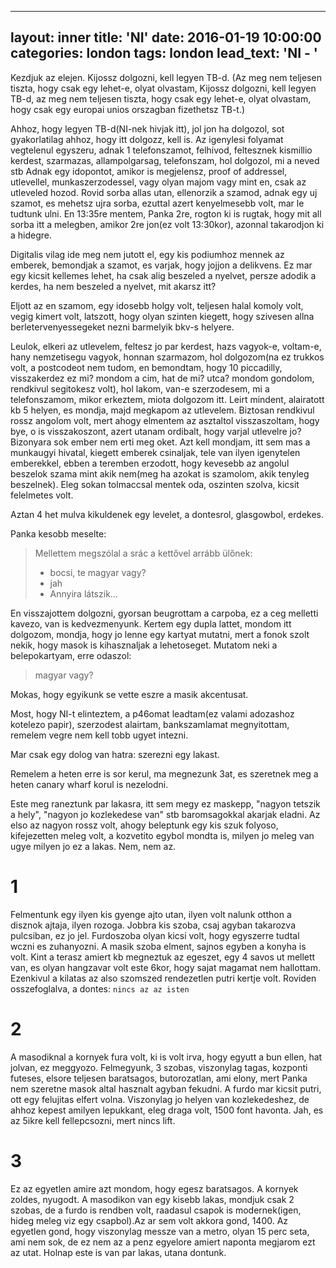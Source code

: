
---
layout: inner
title: 'NI'
date: 2016-01-19 10:00:00
categories: london
tags: london 
lead_text: 'NI - '
---

Kezdjuk az elejen. Kijossz dolgozni, kell legyen TB-d. (Az meg nem teljesen tiszta, hogy csak egy lehet-e, olyat olvastam, Kijossz dolgozni, kell legyen TB-d, az meg nem teljesen tiszta, hogy csak egy lehet-e, olyat olvastam, hogy csak egy europai unios orszagban fizethetsz TB-t.)

Ahhoz, hogy legyen TB-d(NI-nek hivjak itt), jol jon ha dolgozol, sot gyakorlatilag ahhoz, hogy itt dolgozz, kell is. 
Az igenylesi folyamat vegtelenul egyszeru, adnak 1 telefonszamot, felhivod, feltesznek kismillio kerdest, szarmazas, allampolgarsag, telefonszam, hol dolgozol, mi a neved stb
Adnak egy idopontot, amikor is megjelensz, proof of addressel, utlevellel, munkaszerzodessel, vagy olyan majom vagy mint en, csak az utleveled hozod. Rovid sorba allas utan, ellenorzik a szamod, adnak egy uj szamot, es mehetsz ujra sorba, ezuttal azert kenyelmesebb volt, mar le tudtunk ulni.
En 13:35re mentem, Panka 2re, rogton ki is rugtak, hogy mit all sorba itt a melegben, amikor 2re jon(ez volt 13:30kor), azonnal takarodjon ki a hidegre. 

Digitalis vilag ide meg nem jutott el, egy kis podiumhoz mennek az emberek, bemondjak a szamot, es varjak, hogy jojjon a delikvens. Ez mar egy kicsit kellemes lehet, ha csak alig beszeled a nyelvet, persze adodik a kerdes, ha nem beszeled a nyelvet, mit akarsz itt?

Eljott az en szamom, egy idosebb holgy volt, teljesen halal komoly volt, vegig kimert volt, latszott, hogy olyan szinten kiegett, hogy szivesen allna berletervenyessegeket nezni barmelyik bkv-s helyere.

Leulok, elkeri az utlevelem, feltesz jo par kerdest, hazs vagyok-e, voltam-e, hany nemzetisegu vagyok, honnan szarmazom, hol dolgozom(na ez trukkos volt, a postcodeot nem tudom, en bemondtam, hogy 10 piccadilly, visszakerdez ez mi? mondom a cim, hat de mi? utca? mondom gondolom, rendkivul segitokesz volt), hol lakom, van-e szerzodesem, mi a telefonszamom, mikor erkeztem, miota dolgozom itt. Leirt mindent, alairatott kb 5 helyen, es mondja, majd megkapom az utlevelem. Biztosan rendkivul rossz angolom volt, mert ahogy elmentem az asztaltol visszaszoltam, hogy bye, o is visszakoszont, azert utanam ordibalt, hogy varjal utlevelre jo? Bizonyara sok ember nem erti meg oket.
Azt kell mondjam, itt sem mas a munkaugyi hivatal, kiegett emberek csinaljak, tele van ilyen igenytelen emberekkel, ebben a teremben erzodott, hogy kevesebb az angolul beszelok szama mint akik nem(meg ha azokat is szamolom, akik tenyleg beszelnek). Eleg sokan tolmaccsal mentek oda, oszinten szolva, kicsit felelmetes volt.

Aztan 4 het mulva kikuldenek egy levelet, a dontesrol, glasgowbol, erdekes.

Panka kesobb meselte: 

> Mellettem megszólal a srác a kettővel arrább ülőnek: 
> - bocsi, te magyar vagy?
> - jah
> - Annyira látszik...

En visszajottem dolgozni, gyorsan beugrottam a carpoba, ez a ceg melletti kavezo, van is kedvezmenyunk. Kertem egy dupla lattet, mondom itt dolgozom, mondja, hogy jo lenne egy kartyat mutatni, mert a fonok szolt nekik, hogy masok is kihasznaljak a lehetoseget. Mutatom neki a belepokartyam, erre odaszol:
> magyar vagy?

Mokas, hogy egyikunk se vette eszre a masik akcentusat.

Most, hogy NI-t elinteztem, a p46omat leadtam(ez valami adozashoz kotelezo papir), szerzodest alairtam, bankszamlamat megnyitottam, remelem vegre nem kell tobb ugyet intezni. 

Mar csak egy dolog van hatra: szerezni egy lakast.

Remelem a heten erre is sor kerul, ma megnezunk 3at, es szeretnek meg a heten canary wharf korul is nezelodni.

Este meg raneztunk par lakasra, itt sem megy ez maskepp, "nagyon tetszik a hely", "nagyon jo kozlekedese van" stb baromsagokkal akarjak eladni. Az elso az nagyon rossz volt, ahogy beleptunk egy kis szuk folyoso, kifejezetten meleg volt, a kozvetito egybol mondta is, milyen jo meleg van ugye milyen jo ez a lakas. Nem, nem az.

# 1

Felmentunk egy ilyen kis gyenge ajto utan, ilyen volt nalunk otthon a disznok ajtaja, ilyen rozoga. Jobbra kis szoba, csaj agyban takarozva pulcsiban, ez jo jel. Furdoszoba olyan kicsi volt, hogy egyszerre tudtal wczni es zuhanyozni. A masik szoba elment, sajnos egyben a konyha is volt. Kint a terasz amiert kb megneztuk az egeszet, egy 4 savos ut mellett van, es olyan hangzavar volt este 6kor, hogy sajat magamat nem hallottam. Ezenkivul a kilatas az also szomszed rendezetlen putri kertje volt. Roviden osszefoglalva, a dontes: `nincs az az isten`

# 2
A masodiknal a kornyek fura volt, ki is volt irva, hogy egyutt a bun ellen, hat jolvan, ez meggyozo. Felmegyunk, 3 szobas, viszonylag tagas, kozponti futeses, elsore teljesen baratsagos, butorozatlan, ami elony, mert Panka nem szeretne masok altal hasznalt agyban fekudni. A furdo mar kicsit putri, ott egy felujitas elfert volna. Viszonylag jo helyen van kozlekedeshez, de ahhoz kepest amilyen lepukkant, eleg draga volt, 1500 font havonta. Jah, es az 5ikre kell fellepcsozni, mert nincs lift. 

# 3
Ez az egyetlen amire azt mondom, hogy egesz baratsagos. A kornyek zoldes, nyugodt. A masodikon van egy kisebb lakas, mondjuk csak 2 szobas, de a furdo is rendben volt, raadasul csapok is modernek(igen, hideg meleg viz egy csapbol).Az ar sem volt akkora gond, 1400. Az egyetlen gond, hogy viszonylag messze van a metro, olyan 15 perc seta, ami nem sok, de ez nem az a penz egyelore amiert naponta megjarom ezt az utat. Holnap este is van par lakas, utana dontunk. 


